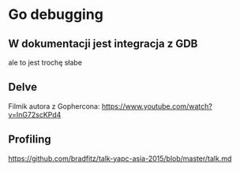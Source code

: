 # Go debugging

## W dokumentacji jest integracja z GDB

ale to jest trochę słabe


## Delve

Filmik autora z Gophercona:
https://www.youtube.com/watch?v=InG72scKPd4

## Profiling

https://github.com/bradfitz/talk-yapc-asia-2015/blob/master/talk.md
